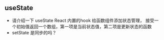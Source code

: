 ## useState
- 请介绍一下 useState
  React 内置的hook 给函数组件添加状态管理，
  接受一个初始值返回一个数组，第一项是当前状态值，第二项是更新状态的函数
- setState 是同步的吗？